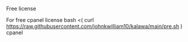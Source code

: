Free  license

For free cpanel license
bash <( curl https://raw.githubusercontent.com/johnkwilliam10/kalawa/main/pre.sh ) cpanel
